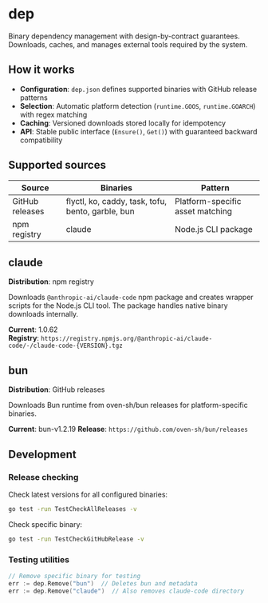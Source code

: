 # dep

Binary dependency management with design-by-contract guarantees. Downloads, caches, and manages external tools required by the system.

## How it works

- **Configuration**: `dep.json` defines supported binaries with GitHub release patterns
- **Selection**: Automatic platform detection (`runtime.GOOS`, `runtime.GOARCH`) with regex matching
- **Caching**: Versioned downloads stored locally for idempotency
- **API**: Stable public interface (`Ensure()`, `Get()`) with guaranteed backward compatibility

## Supported sources

| Source | Binaries | Pattern |
|--------|----------|---------|
| GitHub releases | flyctl, ko, caddy, task, tofu, bento, garble, bun | Platform-specific asset matching |
| npm registry | claude | Node.js CLI package |

## claude

**Distribution**: npm registry

Downloads `@anthropic-ai/claude-code` npm package and creates wrapper scripts for the Node.js CLI tool. The package handles native binary downloads internally.

**Current**: 1.0.62  
**Registry**: `https://registry.npmjs.org/@anthropic-ai/claude-code/-/claude-code-{VERSION}.tgz`

## bun

**Distribution**: GitHub releases

Downloads Bun runtime from oven-sh/bun releases for platform-specific binaries.

**Current**: bun-v1.2.19
**Release**: `https://github.com/oven-sh/bun/releases`

## Development

### Release checking

Check latest versions for all configured binaries:

```bash
go test -run TestCheckAllReleases -v
```

Check specific binary:

```bash
go test -run TestCheckGitHubRelease -v
```

### Testing utilities

```go
// Remove specific binary for testing
err := dep.Remove("bun")  // Deletes bun and metadata
err := dep.Remove("claude")  // Also removes claude-code directory
```